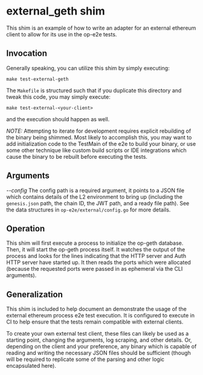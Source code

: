 # external_geth shim

This shim is an example of how to write an adapter for an external ethereum
client to allow for its use in the op-e2e tests.

## Invocation

Generally speaking, you can utilize this shim by simply executing:

```
make test-external-geth
```

The `Makefile` is structured such that if you duplicate this directory and
tweak this code, you may simply execute:

```
make test-external-<your-client>
```

and the execution should happen as well.

*NOTE:* Attempting to iterate for development requires explicit rebuilding of
the binary being shimmed.  Most likely to accomplish this, you may want to add
initialization code to the TestMain of the e2e to build your binary, or use
some other technique like custom build scripts or IDE integrations which cause
the binary to be rebuilt before executing the tests.

## Arguments

*--config <path>* The config path is a required argument, it points to a JSON
file which contains details of the L2 environment to bring up (including the
`genesis.json` path, the chain ID, the JWT path, and a ready file path).  See
the data structures in `op-e2e/external/config.go` for more details.

## Operation

This shim will first execute a process to initialize the op-geth database.
Then, it will start the op-geth process itself.  It watches the output of the
process and looks for the lines indicating that the HTTP server and Auth HTTP
server have started up.  It then reads the ports which were allocated (because
the requested ports were passed in as ephemeral via the CLI arguments).

## Generalization

This shim is included to help document an demonstrate the usage of the
external ethereum process e2e test execution.  It is configured to execute in
CI to help ensure that the tests remain compatible with external clients.

To create your own external test client, these files can likely be used as a
starting point, changing the arguments, log scraping, and other details.  Or,
depending on the client and your preference, any binary which is capable of
reading and writing the necessary JSON files should be sufficient (though
will be required to replicate some of the parsing and other logic encapsulated
here).

